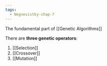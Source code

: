 ```yaml
---
tags:
  - Negnevistky-chap-7
---
```

The fundamental part of [[Genetic Algorithms]]

There are **three genetic operators**:
1. [[Selection]]
1. [[Crossover]]
1. [[Mutation]]